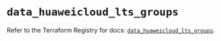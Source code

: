 # `data_huaweicloud_lts_groups`

Refer to the Terraform Registry for docs: [`data_huaweicloud_lts_groups`](https://registry.terraform.io/providers/huaweicloud/huaweicloud/1.71.1/docs/data-sources/lts_groups).
